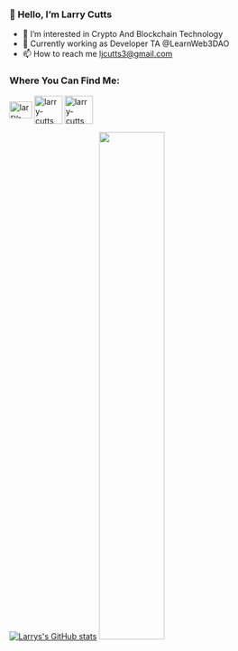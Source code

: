 ### 👋 Hello, I’m Larry Cutts


- 👀 I’m interested in Crypto And Blockchain Technology
- 🌱 Currently working as Developer TA @LearnWeb3DAO
- 📫 How to reach me ljcutts3@gmail.com

<!---
ljcutts/ljcutts is a ✨ special ✨ repository because its `README.md` (this file) appears on your GitHub profile.
You can click the Preview link to take a look at your changes.
--->

<h3 align="left">Where You Can Find Me:</h3>
<p align="left">
<a href="https://twitter.com/LarryCutts6" target="_blank"><img align="center" src="https://user-images.githubusercontent.com/85313109/175697635-e7798a13-0183-45f4-a03f-fe070051f650.png" alt="larry-cutts" height="30" width="40" /></a>
<a href="https://www.linkedin.com/in/larry-cutts-742406169/" target="_blank"><img align="center" src="https://user-images.githubusercontent.com/85313109/175698162-248acd34-57ad-431c-b0bd-7dc6ee7bbab7.png" alt="larry-cutts" height="50" width="50" /></a>
 <a href="https://www.youtube.com/channel/UCifzIH_LbTJVjHbP97Qy8-A" target="_blank"><img align="center" src="https://user-images.githubusercontent.com/85313109/175820382-3fc03924-fadf-487f-b3e1-00472dbaaff2.png" alt="larry-cutts" height="50" width="50" /></a>
</p>


[![Larrys's GitHub stats](https://github-readme-stats.vercel.app/api?username=ljcutts)](https://github.com/ljcutts/github-readme-stats)
 <img width="48%" src="https://github-readme-streak-stats.herokuapp.com/?user=ljcutts" />
